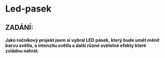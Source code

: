 # Led-pasek

## ZADÁNÍ:
#### Jako ročníkový projekt jsem si vybral LED pásek, který bude umět měnit barvu světla, a intenzitu světla a další různé světelné efekty které zvládnu nahrát. 
